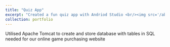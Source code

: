 ```yaml
---
title: "Quiz App"
excerpt: "Created a fun quiz app with Andriod Studio <br/><img src='/aboutme/images/cardiovascularpic.jpg' style='width:300px; height:auto;'>"
collection: portfolio
---
```


Utilised Apache Tomcat to create and store database with tables in SQL needed for our
online game purchasing website
